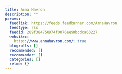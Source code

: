 ```yaml
---
title: Anna Havron
description: ""
params:
  feedlink: https://feeds.feedburner.com/AnnaHavron
  feedtype: rss
  feedid: 289f384750974f0076ee90bcdca63227
  websites:
    https://www.annahavron.com/: true
  blogrolls: []
  recommended: []
  recommender: []
  categories: []
  relme: {}
---
```

